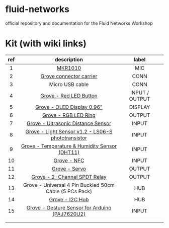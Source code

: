 # fluid-networks
official repository and documentation for the Fluid Networks Workshop

# Kit (with wiki links)
| ref |                       description                       |      label     |   |
|:---:|:-------------------------------------------------------:|:--------------:|:-:|
|   1 |                         [MKR1010](https://store.arduino.cc/arduino-mkr-wifi-1010)                         |       MIC      |   |
|   2 |                  [Grove connector carrier](https://www.arduino.cc/en/Guide/MKRConnectorCarrier)                 |      CONN      |   |
|   3 |                     Micro USB cable                     |      CONN      |   |
|   4 |                  [Grove - Red LED Button](https://wiki.seeedstudio.com/Grove-LED_Button/)                 | INPUT / OUTPUT |   |
|   5 |                [Grove - OLED Display 0.96"](https://wiki.seeedstudio.com/Grove-OLED-Display-0.96-SSD1315/)               |     DISPLAY    |   |
|   6 |                   [Grove - RGB LED Ring](https://wiki.seeedstudio.com/Grove%20-%20RGB%20LED%20Ring%20%2820%20-%20WS2813%20Mini%29/)                  |     OUTPUT     |   |
|   7 |            [Grove - Ultrasonic Distance Sensor](https://wiki.seeedstudio.com/Grove%20-%20RGB%20LED%20Ring%20%2820%20-%20WS2813%20Mini%29/)           |      INPUT     |   |
|   8 |    [Grove - Light Sensor v1.2 - LS06-S phototransistor](https://wiki.seeedstudio.com/Grove-Light_Sensor/)   |      INPUT     |   |
|   9 |      [Grove - Temperature & Humidity Sensor (DHT11)](https://wiki.seeedstudio.com/Grove-TemperatureAndHumidity_Sensor/)      |      INPUT     |   |
|  10 |                       [Grove - NFC](https://wiki.seeedstudio.com/Grove_NFC/)                       |      INPUT     |   |
|  11 |                      [Grove - Servo](https://wiki.seeedstudio.com/Grove-Servo/)                      |     OUTPUT     |   |
|  12 |               [Grove - 2-Channel SPDT Relay](https://wiki.seeedstudio.com/Grove-2-Channel_SPDT_Relay/)              |     OUTPUT     |   |
|  13 | Grove - Universal 4 Pin Buckled 50cm Cable (5 PCs Pack) |       HUB      |   |
|  14 |                     [Grove - I2C Hub](https://wiki.seeedstudio.com/Grove-I2C_Hub/)                     |       HUB      |   |
|  15 |      [Grove - Gesture Sensor for Arduino (PAJ7620U2)](https://wiki.seeedstudio.com/Grove-Gesture_v1.0/)     |      INPUT     |   |
|     |                                                         |                |   |
|     |                                                         |                |   |
